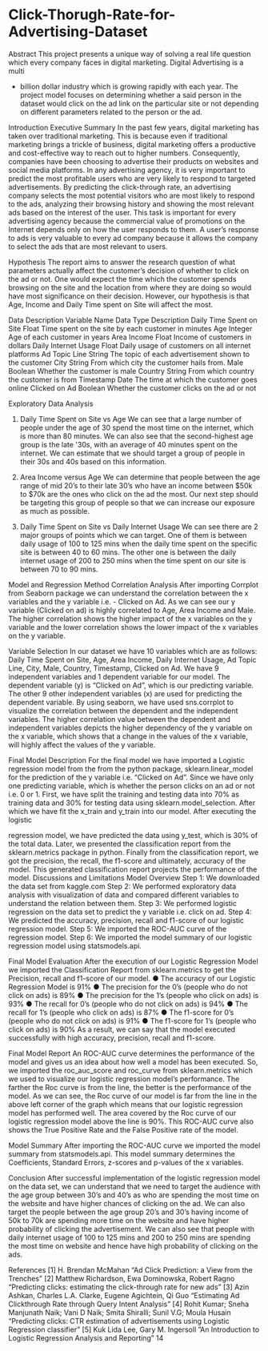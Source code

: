 # Click-Thorugh-Rate-for-Advertising-Dataset

Abstract
This project presents a unique way of solving a real life question which
every company faces in digital marketing. Digital Advertising is a multi
- billion dollar industry which is growing rapidly with each year. The
project model focuses on determining whether a said person in the
dataset would click on the ad link on the particular site or not
depending on different parameters related to the person or the ad.

Introduction
Executive Summary
In the past few years, digital marketing has taken over traditional
marketing. This is because even if traditional marketing brings a trickle
of business, digital marketing offers a productive and cost-effective
way to reach out to higher numbers. Consequently, companies have
been choosing to advertise their products on websites and social
media platforms. In any advertising agency, it is very important to
predict the most profitable users who are very likely to respond to
targeted advertisements. By predicting the click-through rate, an
advertising company selects the most potential visitors who are most
likely to respond to the ads, analyzing their browsing history and
showing the most relevant ads based on the interest of the user. This
task is important for every advertising agency because the commercial
value of promotions on the Internet depends only on how the user
responds to them. A user’s response to ads is very valuable to every
ad company because it allows the company to select the ads that are
most relevant to users.

Hypothesis
The report aims to answer the research question of what parameters
actually affect the customer’s decision of whether to click on the ad or
not. One would expect the time which the customer spends browsing
on the site and the location from where they are doing so would have
most significance on their decision. However, our hypothesis is that
Age, Income and Daily Time spent on Site will affect the most.

Data Description
Variable Name Data Type Description
Daily Time Spent on Site Float Time spent on the site by
each customer in minutes
Age Integer Age of each customer in
years
Area Income Float Income of customers in
dollars
Daily Internet Usage Float Daily usage of customers on
all internet platforms
Ad Topic Line String The topic of each
advertisement shown to the
customer
City String From which city the customer
hails from.
Male Boolean Whether the customer is male
Country String From which country the
customer is from
Timestamp Date The time at which the
customer goes online
Clicked on Ad Boolean Whether the customer clicks
on the ad or not

Exploratory Data Analysis
1. Daily Time Spent on Site vs Age
We can see that a large number of people under
the age of 30 spend the most time on the internet, which is more
than 80 minutes. We can also see that the second-highest age
group is the late '30s, with an average of 40 minutes spent on
the internet. We can estimate that we should target a group of
people in their 30s and 40s based on this information.

2. Area Income versus Age
We can determine that people between the
age range of mid 20’s to their late 30’s who have an income
between $50k to $70k are the ones who click on the ad the most.
Our next step should be targeting this group of people so that we
can increase our exposure as much as possible.

3. Daily Time Spent on Site vs Daily Internet Usage
We can see there are 2 major groups of points
which we can target. One of them is between daily usage of 100
to 125 mins when the daily time spent on the specific site is
between 40 to 60 mins. The other one is between the daily
internet usage of 200 to 250 mins when the time spent on our
site is between 70 to 90 mins.

Model and Regression Method
Correlation Analysis
After importing Corrplot from Seaborn package we can
understand the correlation between the x variables and the y
variable i.e. - Clicked on Ad.
As we can see our y variable (Clicked on ad) is highly correlated
to Age, Area Income and Male.
The higher correlation shows the higher impact of the x variables
on the y variable and the lower correlation shows the lower
impact of the x variables on the y variable.

Variable Selection
In our dataset we have 10 variables which are as follows: Daily
Time Spent on Site, Age, Area Income, Daily Internet Usage, Ad
Topic Line, City, Male, Country, Timestamp, Clicked on Ad. We
have 9 independent variables and 1 dependent variable for our
model. The dependent variable (y) is “Clicked on Ad”, which is
our predicting variable. The other 9 other independent variables
(x) are used for predicting the dependent variable. By using
seaborn, we have used sns.corrplot to visualize the correlation
between the dependent and the independent variables. The
higher correlation value between the dependent and
independent variables depicts the higher dependency of the y
variable on the x variable, which shows that a change in the
values of the x variable, will highly affect the values of the y
variable.

Final Model Description
For the final model we have imported a Logistic regression
model from the from the python package, sklearn.linear_model
for the prediction of the y variable i.e. “Clicked on Ad”. Since we
have only one predicting variable, which is whether the person
clicks on an ad or not i.e. 0 or 1. First, we have split the training
and testing data into 70% as training data and 30% for testing
data using sklearn.model_selection. After which we have fit the
x_train and y_train into our model. After executing the logistic

regression model, we have predicted the data using y_test,
which is 30% of the total data. Later, we presented the
classification report from the sklearn.metrics package in python.
Finally from the classification report, we got the precision, the
recall, the f1-score and ultimately, accuracy of the model. This
generated classification report projects the performance of the
model.
Discussions and Limitations
Model Overview
Step 1: We downloaded the data set from kaggle.com
Step 2: We performed exploratory data analysis with
visualization of data and compared different variables to
understand the relation between them.
Step 3: We performed logistic regression on the data set to
predict the y variable i.e. click on ad.
Step 4: We predicted the accuracy, precision, recall and f1-score
of our logistic regression model.
Step 5: We imported the ROC-AUC curve of the regression
model.
Step 6: We imported the model summary of our logistic
regression model using statsmodels.api.

Final Model Evaluation
After the execution of our Logistic Regression Model we imported the
Classification Report from sklearn.metrics to get the Precision, recall
and f1-score of our model.
● The accuracy of our Logistic Regression Model is 91%
● The precision for the 0’s (people who do not click on ads) is 89%
● The precision for the 1’s (people who click on ads) is 93%
● The recall for 0’s (people who do not click on ads) is 94%
● The recall for 1’s (people who click on ads) is 87%
● The f1-score for 0’s (people who do not click on ads) is 91%
● The f1-score for 1’s (people who click on ads) is 90%
As a result, we can say that the model executed successfully with high
accuracy, precision, recall and f1-score.

Final Model Report
An ROC-AUC curve determines the performance of the model
and gives us an idea about how well a model has been
executed.
So, we imported the roc_auc_score and roc_curve from
sklearn.metrics which we used to visualize our logistic regression
model’s performance.
The farther the Roc curve is from the line, the better is the
performance of the model.
As we can see, the Roc curve of our model is far from the line in
the above left corner of the graph which means that our logistic
regression model has performed well. The area covered by the
Roc curve of our logistic regression model above the line is 90%.
This ROC-AUC curve also shows the True Positive Rate and the
False Positive rate of the model.

Model Summary
After importing the ROC-AUC curve we imported the model
summary from statsmodels.api. This model summary determines
the Coefficients, Standard Errors, z-scores and p-values of the x
variables.

Conclusion
After successful implementation of the logistic regression model
on the data set, we can understand that we need to target the
audience with the age group between 30’s and 40’s as who are
spending the most time on the website and have higher chances
of clicking on the ad. We can also target the people between the
age group 20’s and 30’s having income of 50k to 70k are
spending more time on the website and have higher probability
of clicking the advertisement. We can also see that people with
daily internet usage of 100 to 125 mins and 200 to 250 mins are
spending the most time on website and hence have high
probability of clicking on the ads.

References
[1] H. Brendan McMahan “Ad Click Prediction: a View from the
Trenches”
[2] Matthew Richardson, Ewa Dominowska, Robert Ragno
“Predicting clicks: estimating the click-through rate for new ads”
[3] Azin Ashkan, Charles L.A. Clarke, Eugene Agichtein, Qi Guo
“Estimating Ad Clickthrough Rate through Query Intent Analysis”
[4] Rohit Kumar; Sneha Manjunath Naik; Vani D Naik; Smita
Shiralli; Sunil V.G; Moula Husain “Predicting clicks: CTR
estimation of advertisements using Logistic Regression
classifier”
[5] Kuk Lida Lee, Gary M. Ingersoll ”An Introduction to Logistic
Regression Analysis and Reporting”
14
